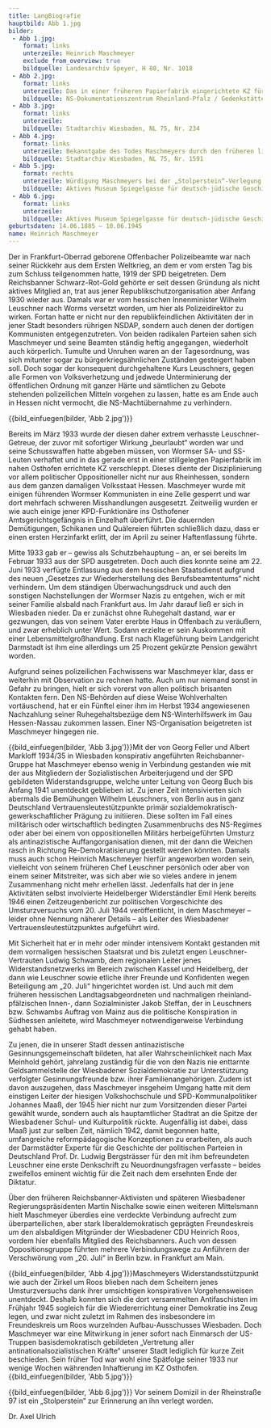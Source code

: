 ```yaml
---
title: LangBiografie
hauptbild: Abb 1.jpg
bilder:
 - Abb 1.jpg:
    format: links
    unterzeile: Heinrich Maschmeyer
    exclude_from_overview: true
    bildquelle: Landesarchiv Speyer, H 80, Nr. 1018
 - Abb 2.jpg:
    format: links
    unterzeile: Das in einer früheren Papierfabrik eingerichtete KZ für vor allem NS-Gegner aus dem damaligen Volksstaat Hessen lag unmittelbar an der Bahnstrecke Mainz–Worms und bestand vom März 1933 bis zum Sommer 1934. 
    bildquelle: NS-Dokumentationszentrum Rheinland-Pfalz / Gedenkstätte KZ Osthofen
 - Abb 3.jpg:
    format: links
    unterzeile: 
    bildquelle: Stadtarchiv Wiesbaden, NL 75, Nr. 234
 - Abb 4.jpg:
    format: links
    unterzeile: Bekanntgabe des Todes Maschmeyers durch den früheren liberaldemokratischen Stadtverordneten und Stadtschulrat Karl Helwig, nun Präsident des Aufbau-Ausschusses Wiesbaden, dann seit 1946 Regierungsdirektor sowie Leiter der Schulabteilung der Regierung und bis 1948 Stadtverordneter der CDU (die Datierung ist ein Schreibfehler; diese Vollsitzung des Ausschuss fand tatsächlich am 16. Juni 1945 statt)
    bildquelle: Stadtarchiv Wiesbaden, NL 75, Nr. 1591
 - Abb 5.jpg:
    format: rechts
    unterzeile: Würdigung Maschmeyers bei der „Stolperstein“-Verlegung durch Inge Naumann-Götting vom Aktiven Museum Spiegelgasse (ganz l.), den Ortsvorsteher Wiesbaden-Mitte Roland Presber (3. von l.) und den „Paten“ Dr. Axel Ulrich (2. von r.) am 1. Oktober 2013
    bildquelle: Aktives Museum Spiegelgasse für deutsch-jüdische Geschichte in Wiesbaden
 - Abb 6.jpg:
    format: links
    unterzeile: 
    bildquelle: Aktives Museum Spiegelgasse für deutsch-jüdische Geschichte in Wiesbaden
geburtsdaten: 14.06.1885 – 10.06.1945
name: Heinrich Maschmeyer
---
```

Der in Frankfurt-Oberrad geborene Offenbacher Polizeibeamte war nach
seiner Rückkehr aus dem Ersten Weltkrieg, an dem er vom ersten Tag bis
zum Schluss teilgenommen hatte, 1919 der SPD beigetreten. Dem
Reichsbanner Schwarz-Rot-Gold gehörte er seit dessen Gründung als nicht
aktives Mitglied an, trat aus jener Republikschutzorganisation aber
Anfang 1930 wieder aus. Damals war er vom hessischen Innenminister
Wilhelm Leuschner nach Worms versetzt worden, um hier als
Polizeidirektor zu wirken. Fortan hatte er nicht nur den
republikfeindlichen Aktivitäten der in jener Stadt besonders rührigen
NSDAP, sondern auch denen der dortigen Kommunisten entgegenzutreten. Von
beiden radikalen Parteien sahen sich Maschmeyer und seine Beamten
ständig heftig angegangen, wiederholt auch körperlich. Tumulte und
Unruhen waren an der Tagesordnung, was sich mitunter sogar zu
bürgerkriegsähnlichen Zuständen gesteigert haben soll. Doch sogar der
konsequent durchgehaltene Kurs Leuschners, gegen alle Formen von
Volksverhetzung und jedwede Unterminierung der öffentlichen Ordnung mit
ganzer Härte und sämtlichen zu Gebote stehenden polizeilichen Mitteln
vorgehen zu lassen, hatte es am Ende auch in Hessen nicht vermocht, die
NS-Machtübernahme zu verhindern.

{{bild_einfuegen(bilder, 'Abb 2.jpg')}}

 Bereits im März 1933 wurde der diesen daher extrem verhasste
Leuschner-Getreue, der zuvor mit sofortiger Wirkung „beurlaubt“ worden
war und seine Schusswaffen hatte abgeben müssen, von Wormser SA- und
SS-Leuten verhaftet und in das gerade erst in einer stillgelegten
Papierfabrik im nahen Osthofen errichtete KZ verschleppt. Dieses diente
der Disziplinierung vor allem politischer Oppositioneller nicht nur aus
Rheinhessen, sondern aus dem ganzen damaligen Volksstaat Hessen.
Maschmeyer wurde mit einigen führenden Wormser Kommunisten in eine Zelle
gesperrt und war dort mehrfach schweren Misshandlungen ausgesetzt.
Zeitweilig wurden er wie auch einige jener KPD-Funktionäre ins
Osthofener Amtsgerichtsgefängnis in Einzelhaft überführt. Die dauernden
Demütigungen, Schikanen und Quälereien führten schließlich dazu, dass er
einen ersten Herzinfarkt erlitt, der im April zu seiner Haftentlassung
führte.

Mitte 1933 gab er – gewiss als Schutzbehauptung – an, er sei bereits Im
Februar 1933 aus der SPD ausgetreten. Doch auch dies konnte seine am 22.
Juni 1933 verfügte Entlassung aus dem hessischen Staatsdienst aufgrund
des neuen „Gesetzes zur Wiederherstellung des Berufsbeamtentums“ nicht
verhindern. Um dem ständigen Überwachungsdruck und auch den sonstigen
Nachstellungen der Wormser Nazis zu entgehen, wich er mit seiner Familie
alsbald nach Frankfurt aus. Im Jahr darauf ließ er sich in Wiesbaden
nieder. Da er zunächst ohne Ruhegehalt dastand, war er gezwungen, das
von seinem Vater ererbte Haus in Offenbach zu veräußern, und zwar
erheblich unter Wert. Sodann erzielte er sein Auskommen mit einer
Lebensmittelgroßhandlung. Erst nach Klageführung beim Landgericht
Darmstadt ist ihm eine allerdings um 25 Prozent gekürzte Pension gewährt
worden.

Aufgrund seines polizeilichen Fachwissens war Maschmeyer klar, dass er
weiterhin mit Observation zu rechnen hatte. Auch um nur niemand sonst in
Gefahr zu bringen, hielt er sich vorerst von allen politisch brisanten
Kontakten fern. Den NS-Behörden auf diese Weise Wohlverhalten
vortäuschend, hat er ein Fünftel einer ihm im Herbst 1934 angewiesenen
Nachzahlung seiner Ruhegehaltsbezüge dem NS-Winterhilfswerk im Gau
Hessen-Nassau zukommen lassen. Einer NS-Organisation beigetreten ist
Maschmeyer hingegen nie.

{{bild_einfuegen(bilder, 'Abb 3.jpg')}}Mit der von Georg Feller und Albert Markloff 1934/35 in Wiesbaden
konspirativ angeführten Reichsbanner-Gruppe hat Maschmeyer ebenso wenig
in Verbindung gestanden wie mit der aus Mitgliedern der Sozialistischen
Arbeiterjugend und der SPD gebildeten Widerstandsgruppe, welche unter
Leitung von Georg Buch bis Anfang 1941 unentdeckt geblieben ist. Zu
jener Zeit intensivierten sich abermals die Bemühungen Wilhelm
Leuschners, von Berlin aus in ganz Deutschland
Vertrauensleutestützpunkte primär sozialdemokratisch-gewerkschaftlicher
Prägung zu initiieren. Diese sollten im Fall eines militärisch oder
wirtschaftlich bedingten Zusammenbruchs des NS-Regimes oder aber bei
einem von oppositionellen Militärs herbeigeführten Umsturz als
antinazistische Auffangorganisation dienen, mit der dann die Weichen
rasch in Richtung Re-Demokratisierung gestellt werden könnten. Damals
muss auch schon Heinrich Maschmeyer hierfür angeworben worden sein,
vielleicht von seinem früheren Chef Leuschner persönlich oder aber von
einem seiner Mitstreiter, was sich aber wie so vieles andere in jenem
Zusammenhang nicht mehr erhellen lässt. Jedenfalls hat der in jene
Aktivitäten selbst involvierte Heidelberger Widerständler Emil Henk
bereits 1946 einen Zeitzeugenbericht zur politischen Vorgeschichte des
Umsturzversuchs vom 20. Juli 1944 veröffentlicht, in dem Maschmeyer –
leider ohne Nennung näherer Details – als Leiter des Wiesbadener
Vertrauensleutestützpunktes aufgeführt wird.

Mit Sicherheit hat er in mehr oder minder intensivem Kontakt gestanden
mit dem vormaligen hessischen Staatsrat und bis zuletzt engen
Leuschner-Vertrauten Ludwig Schwamb, dem regionalen Leiter jenes
Widerstandsnetzwerks im Bereich zwischen Kassel und Heidelberg, der dann
wie Leuschner sowie etliche ihrer Freunde und Konfidenten wegen
Beteiligung am „20. Juli“ hingerichtet worden ist. Und auch mit dem
früheren hessischen Landtagsabgeordneten und nachmaligen
rheinland-pfälzischen Innen-, dann Sozialminister Jakob Steffan, der in
Leuschners bzw. Schwambs Auftrag von Mainz aus die politische
Konspiration in Südhessen anleitete, wird Maschmeyer notwendigerweise
Verbindung gehabt haben.

Zu jenen, die in unserer Stadt dessen antinazistische
Gesinnungsgemeinschaft bildeten, hat aller Wahrscheinlichkeit nach Max
Meinhold gehört, jahrelang zuständig für die von den Nazis nie enttarnte
Geldsammelstelle der Wiesbadener Sozialdemokratie zur Unterstützung
verfolgter Gesinnungsfreunde bzw. ihrer Familienangehörigen. Zudem ist
davon auszugehen, dass Maschmeyer insgeheim Umgang hatte mit dem
einstigen Leiter der hiesigen Volkshochschule und SPD-Kommunalpolitiker
Johannes Maaß, der 1945 hier nicht nur zum Vorsitzenden dieser Partei
gewählt wurde, sondern auch als hauptamtlicher Stadtrat an die Spitze
der Wiesbadener Schul- und Kulturpolitik rückte. Augenfällig ist dabei,
dass Maaß just zur selben Zeit, nämlich 1942, damit begonnen hatte,
umfangreiche reformpädagogische Konzeptionen zu erarbeiten, als auch der
Darmstädter Experte für die Geschichte der politischen Parteien in
Deutschland Prof. Dr. Ludwig Bergsträsser für den mit ihm befreundeten
Leuschner eine erste Denkschrift zu Neuordnungsfragen verfasste – beides
zweifellos eminent wichtig für die Zeit nach dem ersehnten Ende der
Diktatur.

Über den früheren Reichsbanner-Aktivisten und späteren Wiesbadener
Regierungspräsidenten Martin Nischalke sowie einen weiteren Mittelsmann
hielt Maschmeyer überdies eine verdeckte Verbindung aufrecht zum
überparteilichen, aber stark liberaldemokratisch geprägten Freundeskreis
um den alsbaldigen Mitgründer der Wiesbadener CDU Heinrich Roos, vordem
hier ebenfalls Mitglied des Reichsbanners. Auch von dessen
Oppositionsgruppe führten mehrere Verbindungswege zu Anführern der
Verschwörung vom „20. Juli“ in Berlin bzw. in Frankfurt am Main.

{{bild_einfuegen(bilder, 'Abb 4.jpg')}}Maschmeyers Widerstandsstützpunkt wie auch der Zirkel um Roos blieben
nach dem Scheitern jenes Umsturzversuchs dank ihrer umsichtigen
konspirativen Vorgehensweisen unentdeckt. Deshalb konnten sich die dort
versammelten Antifaschisten im Frühjahr 1945 sogleich für die
Wiedererrichtung einer Demokratie ins Zeug legen, und zwar nicht zuletzt
im Rahmen des insbesondere im Freundeskreis um Roos wurzelnden
Aufbau-Ausschusses Wiesbaden. Doch Maschmeyer war eine Mitwirkung in
jener sofort nach Einmarsch der US-Truppen basisdemokratisch gebildeten
„Vertretung aller antinationalsozialistischen Kräfte“ unserer Stadt
lediglich für kurze Zeit beschieden. Sein früher Tod war wohl eine
Spätfolge seiner 1933 nur wenige Wochen währenden Inhaftierung im KZ
Osthofen.
{{bild_einfuegen(bilder, 'Abb 5.jpg')}}

{{bild_einfuegen(bilder, 'Abb 6.jpg')}}
Vor seinem Domizil in der Rheinstraße 97 ist ein „Stolperstein“ zur
Erinnerung an ihn verlegt worden.


Dr. Axel Ulrich

